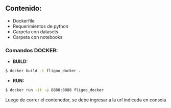 ## Contenido:

* Dockerfile
* Requerimientos de python
* Carpeta con datasets
* Carpeta con notebooks 

### Comandos DOCKER:

* __BUILD:__
```sh
$ docker build -t fligoo_docker .
```

* __RUN:__

```sh
$ docker run -it -p 8888:8888 fligoo_docker 
```

Luego de correr el contenedor, se debe ingresar a la url indicada en consola